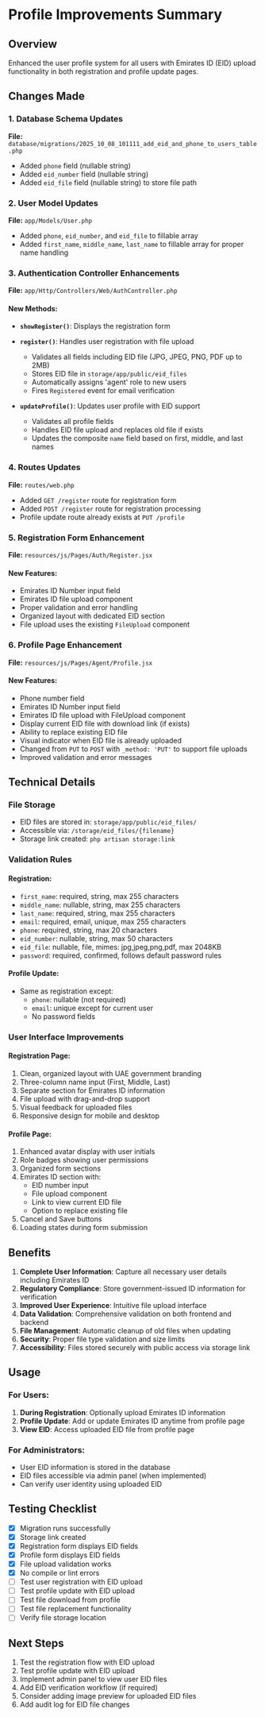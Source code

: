 # Profile Improvements Summary

## Overview
Enhanced the user profile system for all users with Emirates ID (EID) upload functionality in both registration and profile update pages.

## Changes Made

### 1. Database Schema Updates
**File:** `database/migrations/2025_10_08_101111_add_eid_and_phone_to_users_table.php`
- Added `phone` field (nullable string)
- Added `eid_number` field (nullable string)
- Added `eid_file` field (nullable string) to store file path

### 2. User Model Updates
**File:** `app/Models/User.php`
- Added `phone`, `eid_number`, and `eid_file` to fillable array
- Added `first_name`, `middle_name`, `last_name` to fillable array for proper name handling

### 3. Authentication Controller Enhancements
**File:** `app/Http/Controllers/Web/AuthController.php`

#### New Methods:
- **`showRegister()`**: Displays the registration form
- **`register()`**: Handles user registration with file upload
  - Validates all fields including EID file (JPG, JPEG, PNG, PDF up to 2MB)
  - Stores EID file in `storage/app/public/eid_files`
  - Automatically assigns 'agent' role to new users
  - Fires `Registered` event for email verification

- **`updateProfile()`**: Updates user profile with EID support
  - Validates all profile fields
  - Handles EID file upload and replaces old file if exists
  - Updates the composite `name` field based on first, middle, and last names

### 4. Routes Updates
**File:** `routes/web.php`
- Added `GET /register` route for registration form
- Added `POST /register` route for registration processing
- Profile update route already exists at `PUT /profile`

### 5. Registration Form Enhancement
**File:** `resources/js/Pages/Auth/Register.jsx`

#### New Features:
- Emirates ID Number input field
- Emirates ID file upload component
- Proper validation and error handling
- Organized layout with dedicated EID section
- File upload uses the existing `FileUpload` component

### 6. Profile Page Enhancement
**File:** `resources/js/Pages/Agent/Profile.jsx`

#### New Features:
- Phone number field
- Emirates ID Number input field
- Emirates ID file upload with FileUpload component
- Display current EID file with download link (if exists)
- Ability to replace existing EID file
- Visual indicator when EID file is already uploaded
- Changed from `PUT` to `POST` with `_method: 'PUT'` to support file uploads
- Improved validation and error messages

## Technical Details

### File Storage
- EID files are stored in: `storage/app/public/eid_files/`
- Accessible via: `/storage/eid_files/{filename}`
- Storage link created: `php artisan storage:link`

### Validation Rules

#### Registration:
- `first_name`: required, string, max 255 characters
- `middle_name`: nullable, string, max 255 characters
- `last_name`: required, string, max 255 characters
- `email`: required, email, unique, max 255 characters
- `phone`: required, string, max 20 characters
- `eid_number`: nullable, string, max 50 characters
- `eid_file`: nullable, file, mimes: jpg,jpeg,png,pdf, max 2048KB
- `password`: required, confirmed, follows default password rules

#### Profile Update:
- Same as registration except:
  - `phone`: nullable (not required)
  - `email`: unique except for current user
  - No password fields

### User Interface Improvements

#### Registration Page:
1. Clean, organized layout with UAE government branding
2. Three-column name input (First, Middle, Last)
3. Separate section for Emirates ID information
4. File upload with drag-and-drop support
5. Visual feedback for uploaded files
6. Responsive design for mobile and desktop

#### Profile Page:
1. Enhanced avatar display with user initials
2. Role badges showing user permissions
3. Organized form sections
4. Emirates ID section with:
   - EID number input
   - File upload component
   - Link to view current EID file
   - Option to replace existing file
5. Cancel and Save buttons
6. Loading states during form submission

## Benefits

1. **Complete User Information**: Capture all necessary user details including Emirates ID
2. **Regulatory Compliance**: Store government-issued ID information for verification
3. **Improved User Experience**: Intuitive file upload interface
4. **Data Validation**: Comprehensive validation on both frontend and backend
5. **File Management**: Automatic cleanup of old files when updating
6. **Security**: Proper file type validation and size limits
7. **Accessibility**: Files stored securely with public access via storage link

## Usage

### For Users:
1. **During Registration**: Optionally upload Emirates ID information
2. **Profile Update**: Add or update Emirates ID anytime from profile page
3. **View EID**: Access uploaded EID file from profile page

### For Administrators:
- User EID information is stored in the database
- EID files accessible via admin panel (when implemented)
- Can verify user identity using uploaded EID

## Testing Checklist

- [x] Migration runs successfully
- [x] Storage link created
- [x] Registration form displays EID fields
- [x] Profile form displays EID fields
- [x] File upload validation works
- [x] No compile or lint errors
- [ ] Test user registration with EID upload
- [ ] Test profile update with EID upload
- [ ] Test file download from profile
- [ ] Test file replacement functionality
- [ ] Verify file storage location

## Next Steps

1. Test the registration flow with EID upload
2. Test profile update with EID upload
3. Implement admin panel to view user EID files
4. Add EID verification workflow (if required)
5. Consider adding image preview for uploaded EID files
6. Add audit log for EID file changes
